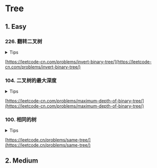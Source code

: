 # Tree

## 1. Easy

### 226. 翻转二叉树

<details>
<summary>Tips</summary>

1. 先换左右就是先序遍历
2. 后换就是后序遍历

</details>

[https://leetcode-cn.com/problems/invert-binary-tree/](https://leetcode-cn.com/problems/invert-binary-tree/)

### 104. 二叉树的最大深度

<details>
<summary>Tips</summary>

1. 可以用参数变量,这样就是先计数
2. 也可以不用参数变量这样是叶子节点返回计数

</details>

[https://leetcode-cn.com/problems/maximum-depth-of-binary-tree/](https://leetcode-cn.com/problems/maximum-depth-of-binary-tree/)

### 100. 相同的树

<details>
<summary>Tips</summary>

1. 比较自己和子树

</details>

[https://leetcode.cn/problems/same-tree/](https://leetcode.cn/problems/same-tree/)

## 2. Medium
